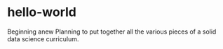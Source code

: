 # hello-world
Beginning anew
Planning to put together all the various pieces of a solid data science curriculum.
